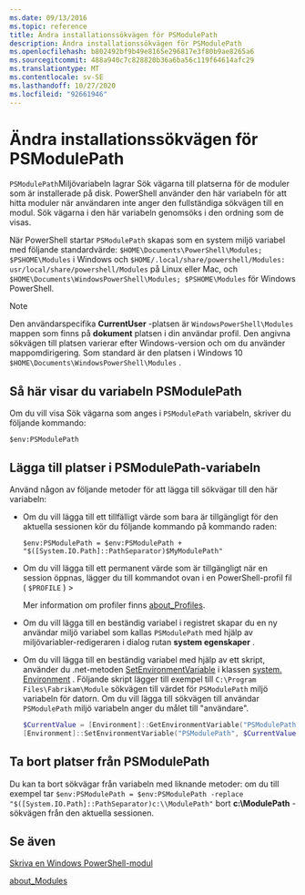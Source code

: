 ```yaml
---
ms.date: 09/13/2016
ms.topic: reference
title: Ändra installationssökvägen för PSModulePath
description: Ändra installationssökvägen för PSModulePath
ms.openlocfilehash: b802492bf9b49e8165e296817e3f80b9ae8265a6
ms.sourcegitcommit: 488a940c7c828820b36a6ba56c119f64614afc29
ms.translationtype: MT
ms.contentlocale: sv-SE
ms.lasthandoff: 10/27/2020
ms.locfileid: "92661946"
---
```

# <a name="modifying-the-psmodulepath-installation-path"></a>Ändra installationssökvägen för PSModulePath

`PSModulePath`Miljövariabeln lagrar Sök vägarna till platserna för de moduler som är installerade på disk. PowerShell använder den här variabeln för att hitta moduler när användaren inte anger den fullständiga sökvägen till en modul. Sök vägarna i den här variabeln genomsöks i den ordning som de visas.

När PowerShell startar `PSModulePath` skapas som en system miljö variabel med följande standardvärde: `$HOME\Documents\PowerShell\Modules; $PSHOME\Modules` i Windows och `$HOME/.local/share/powershell/Modules: usr/local/share/powershell/Modules` på Linux eller Mac, och `$HOME\Documents\WindowsPowerShell\Modules; $PSHOME\Modules` för Windows PowerShell.

> [!NOTE]
> Den användarspecifika **CurrentUser** -platsen är `WindowsPowerShell\Modules` mappen som finns på **dokument** platsen i din användar profil. Den angivna sökvägen till platsen varierar efter Windows-version och om du använder mappomdirigering. Som standard är den platsen i Windows 10 `$HOME\Documents\WindowsPowerShell\Modules` .

## <a name="to-view-the-psmodulepath-variable"></a>Så här visar du variabeln PSModulePath

Om du vill visa Sök vägarna som anges i `PSModulePath` variabeln, skriver du följande kommando:

`$env:PSModulePath`

## <a name="to-add-locations-to-the-psmodulepath-variable"></a>Lägga till platser i PSModulePath-variabeln

Använd någon av följande metoder för att lägga till sökvägar till den här variabeln:

- Om du vill lägga till ett tillfälligt värde som bara är tillgängligt för den aktuella sessionen kör du följande kommando på kommando raden:

  `$env:PSModulePath = $env:PSModulePath + "$([System.IO.Path]::PathSeparator)$MyModulePath"`

- Om du vill lägga till ett permanent värde som är tillgängligt när en session öppnas, lägger du till kommandot ovan i en PowerShell-profil fil ( `$PROFILE` ) >

  Mer information om profiler finns [about_Profiles](/powershell/module/microsoft.powershell.core/about/about_profiles).

- Om du vill lägga till en beständig variabel i registret skapar du en ny användar miljö variabel som kallas `PSModulePath` med hjälp av miljövariabler-redigeraren i dialog rutan **system egenskaper** .

- Om du vill lägga till en beständig variabel med hjälp av ett skript, använder du .net-metoden [SetEnvironmentVariable](/dotnet/api/system.environment.setenvironmentvariable) i klassen [system. Environment](/dotnet/api/system.environment) . Följande skript lägger till exempel till `C:\Program Files\Fabrikam\Module` sökvägen till värdet för `PSModulePath` miljö variabeln för datorn. Om du vill lägga till sökvägen till användar `PSModulePath` miljö variabeln anger du målet till "användare".

  ```powershell
  $CurrentValue = [Environment]::GetEnvironmentVariable("PSModulePath", "Machine")
  [Environment]::SetEnvironmentVariable("PSModulePath", $CurrentValue + [System.IO.Path]::PathSeparator + "C:\Program Files\Fabrikam\Modules", "Machine")

  ```

## <a name="to-remove-locations-from-the-psmodulepath"></a>Ta bort platser från PSModulePath

Du kan ta bort sökvägar från variabeln med liknande metoder: om du till exempel tar `$env:PSModulePath = $env:PSModulePath -replace "$([System.IO.Path]::PathSeparator)c:\\ModulePath"` bort **c:\ModulePath** -sökvägen från den aktuella sessionen.

## <a name="see-also"></a>Se även

[Skriva en Windows PowerShell-modul](./writing-a-windows-powershell-module.md)

[about_Modules](/powershell/module/microsoft.powershell.core/about/about_modules)
